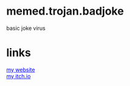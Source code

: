 # memed.trojan.badjoke

basic joke virus

# links
<a href="http://shadowstudios.rf.gd/" style="color: blue;">my website</a>
<br>
<a href="https://shadowdevhere.itch.io/" style="color: blue;">my itch.io</a>
